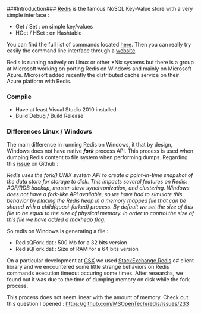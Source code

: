 <!-- 
.. title: Redis running on Windows
.. slug: redis_on_windows
.. date: 2015-04-26 00:00:00 UTC
.. tags: devops, redis, windows, nosql
.. link: 
.. description: How we can compile and setup redis on Windows operating systems and what is the main difference between instances running on Windows and Linux
.. type: text
-->

###Introduction###
[Redis](http://redis.io) is the famous NoSQL Key-Value store with a very simple interface :

 * Get / Set : on simple key/values
 * HGet / HSet : on Hashtable

You can find the full list of commands located [here](http://redis.io/commands).
Then you can really try easily the command line interface through a [website](http://try.redis.io/).

<!-- TEASER_END -->

Redis is running natively on Linux or other *Nix systems but there is a group at Microsoft working on porting Redis on Windows and mainly on Microsoft Azure. Microsoft added recently the distributed cache service on their Azure platform with Redis.

### Compile ###

 * Have at least Visual Studio 2010 installed
 * Build Debug / Build Release

### Differences Linux / Windows ###

The main difference in running Redis on Windows, it that by design, Windows does not have native ***fork*** process API. This process is used when dumping Redis content to file system when performing dumps. Regarding this [issue](https://github.com/MSOpenTech/redis/issues/83) on Github :

  *Redis uses the fork() UNIX system API to create a point-in-time snapshot of the data store for storage to disk. This impacts several features on Redis: AOF/RDB backup, master-slave synchronization, and clustering. Windows does not have a fork-like API available, so we have had to simulate this behavior by placing the Redis heap in a memory mapped file that can be shared with a child(quasi-forked) process. By default we set the size of this file to be equal to the size of physical memory. In order to control the size of this file we have added a maxheap flag.* 

So redis on Windows is generating a file :

 - RedisQFork.dat : 500 Mb for a 32 bits version
 - RedisQFork.dat : Size of RAM for a 64 bits version

On a particular development at [GSX](http://gsx.com) we used [StackExchange.Redis](https://github.com/StackExchange/StackExchange.Redis) c# client library and we encountered some little strange behaviors on Redis commands execution timeout occuring some times. After researchs, we found out it was due to the time of dumping memory on disk while the fork process.

This process does not seem linear with the amount of memory. Check out this question I opened : 
https://github.com/MSOpenTech/redis/issues/233
